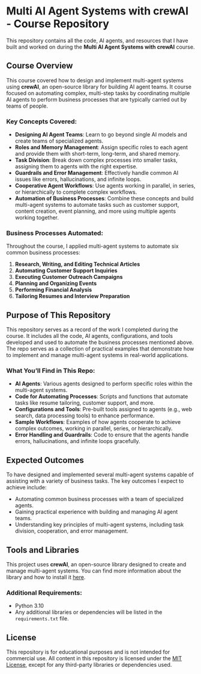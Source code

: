 # Multi AI Agent Systems with crewAI - Course Repository

This repository contains all the code, AI agents, and resources that I have built and worked on during the **Multi AI Agent Systems with crewAI** course.

## Course Overview

This course covered how to design and implement multi-agent systems using **crewAI**, an open-source library for building AI agent teams. It course focused on automating complex, multi-step tasks by coordinating multiple AI agents to perform business processes that are typically carried out by teams of people.

### Key Concepts Covered:
- **Designing AI Agent Teams**: Learn to go beyond single AI models and create teams of specialized agents.
- **Roles and Memory Management**: Assign specific roles to each agent and provide them with short-term, long-term, and shared memory.
- **Task Division**: Break down complex processes into smaller tasks, assigning them to agents with the right expertise.
- **Guardrails and Error Management**: Effectively handle common AI issues like errors, hallucinations, and infinite loops.
- **Cooperative Agent Workflows**: Use agents working in parallel, in series, or hierarchically to complete complex workflows.
- **Automation of Business Processes**: Combine these concepts and build multi-agent systems to automate tasks such as customer support, content creation, event planning, and more using multiple agents working together.

### Business Processes Automated:
Throughout the course, I applied multi-agent systems to automate six common business processes:

1. **Research, Writing, and Editing Technical Articles**
2. **Automating Customer Support Inquiries**  
3. **Executing Customer Outreach Campaigns**  
4. **Planning and Organizing Events**  
5. **Performing Financial Analysis**
6. **Tailoring Resumes and Interview Preparation**  

## Purpose of This Repository

This repository serves as a record of the work I completed during the course. It includes all the code, AI agents, configurations, and tools developed and used to automate the business processes mentioned above. The repo serves as a collection of practical examples that demonstrate how to implement and manage multi-agent systems in real-world applications.

### What You’ll Find in This Repo:
- **AI Agents**: Various agents designed to perform specific roles within the multi-agent systems.
- **Code for Automating Processes**: Scripts and functions that automate tasks like resume tailoring, customer support, and more.
- **Configurations and Tools**: Pre-built tools assigned to agents (e.g., web search, data processing tools) to enhance performance.
- **Sample Workflows**: Examples of how agents cooperate to achieve complex outcomes, working in parallel, series, or hierarchically.
- **Error Handling and Guardrails**: Code to ensure that the agents handle errors, hallucinations, and infinite loops gracefully.

## Expected Outcomes

To have designed and implemented several multi-agent systems capable of assisting with a variety of business tasks. The key outcomes I expect to achieve include:
- Automating common business processes with a team of specialized agents.
- Gaining practical experience with building and managing AI agent teams.
- Understanding key principles of multi-agent systems, including task division, cooperation, and error management.


## Tools and Libraries

This project uses **crewAI**, an open-source library designed to create and manage multi-agent systems. You can find more information about the library and how to install it [here](https://docs.crewai.com/introduction).

### Additional Requirements:

- Python 3.10
- Any additional libraries or dependencies will be listed in the `requirements.txt` file.

## License

This repository is for educational purposes and is not intended for commercial use. All content in this repository is licensed under the [MIT License](LICENSE), except for any third-party libraries or dependencies used.
